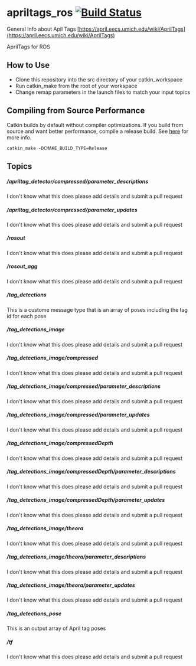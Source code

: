 apriltags_ros  [![Build Status](https://api.travis-ci.org/RIVeR-Lab/apriltags_ros.png)](https://travis-ci.org/RIVeR-Lab/apriltags_ros)
=============
General Info about Apil Tags [https://april.eecs.umich.edu/wiki/AprilTags](https://april.eecs.umich.edu/wiki/AprilTags)

AprilTags for ROS

## How to Use
- Clone this repository into the src directory of your catkin_workspace
- Run catkin_make from the root of your workspace
- Change remap parameters in the launch files to match your input topics

## Compiling from Source Performance
Catkin builds by default without compiler optimizations. If you build from source and want better performance, compile a release build. See [here](https://answers.ros.org/question/71965/catkin-compiled-code-runs-3x-slower/) for more info.

`catkin_make -DCMAKE_BUILD_TYPE=Release`

## Topics
##### /apriltag_detector/compressed/parameter_descriptions
I don't know what this does please add details and submit a pull request
##### /apriltag_detector/compressed/parameter_updates
I don't know what this does please add details and submit a pull request
##### /rosout
I don't know what this does please add details and submit a pull request
##### /rosout_agg
I don't know what this does please add details and submit a pull request
##### /tag_detections
This is a custome message type that is an array of poses including the tag id for each pose
##### /tag_detections_image
I don't know what this does please add details and submit a pull request
##### /tag_detections_image/compressed
I don't know what this does please add details and submit a pull request
##### /tag_detections_image/compressed/parameter_descriptions
I don't know what this does please add details and submit a pull request
##### /tag_detections_image/compressed/parameter_updates
I don't know what this does please add details and submit a pull request
##### /tag_detections_image/compressedDepth
I don't know what this does please add details and submit a pull request
##### /tag_detections_image/compressedDepth/parameter_descriptions
I don't know what this does please add details and submit a pull request
##### /tag_detections_image/compressedDepth/parameter_updates
I don't know what this does please add details and submit a pull request
##### /tag_detections_image/theora
I don't know what this does please add details and submit a pull request
##### /tag_detections_image/theora/parameter_descriptions
I don't know what this does please add details and submit a pull request
##### /tag_detections_image/theora/parameter_updates
I don't know what this does please add details and submit a pull request
##### /tag_detections_pose
This is an output array of April tag poses
##### /tf
I don't know what this does please add details and submit a pull request
